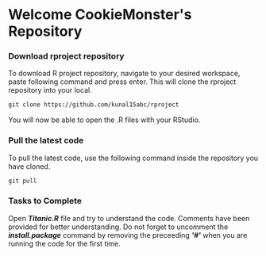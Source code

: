 
# Welcome CookieMonster's Repository

### Download rproject repository
To download R project repository, navigate to your desired workspace, paste following command and press enter. This will clone the rproject repository into your local.

```markdown
git clone https://github.com/kunal15abc/rproject
```
You will now be able to open the .R files with your RStudio.

### Pull the latest code
To pull the latest code, use the following command inside the repository you have cloned.

```markdown
git pull
```



### Tasks to Complete
Open ___Titanic.R___ file and try to understand the code. Comments have been provided for better understanding. Do not forget to uncomment the ___install.package___ command by removing the preceeding ___'#'___ when you are running the code for the first time.

